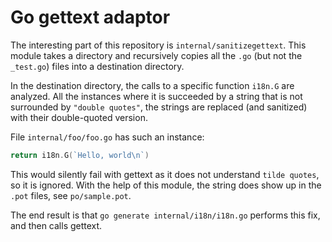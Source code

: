 # Go gettext adaptor

The interesting part of this repository is `internal/sanitizegettext`. This module takes a directory
and recursively copies all the `.go` (but not the `_test.go`) files into a destination directory.

In the destination directory, the calls to a specific function `i18n.G` are analyzed. All the instances where
it is succeeded by a string that is not surrounded by `"double quotes"`, the strings are replaced (and sanitized)
with their double-quoted version.

File `internal/foo/foo.go` has such an instance:
```go
return i18n.G(`Hello, world\n`)
```

This would silently fail with gettext as it does not understand ```tilde quotes```, so it is ignored. With the help
of this module, the string does show up in the `.pot` files, see `po/sample.pot`.

The end result is that `go generate internal/i18n/i18n.go` performs this fix, and then calls gettext.